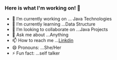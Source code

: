 ### Here is what I'm working on! 👋


- 🔭 I’m currently working on ... Java Technologies
- 🌱 I’m currently learning ...Data Structure
- 👯 I’m looking to collaborate on ...Java Projects
- 💬 Ask me about ...Anything
- 📫 How to reach me ...[Linkdin](https://www.linkedin.com/in/shailja-pandey-b3bb5821a/)
- 😄 Pronouns: ...She/Her
- ⚡ Fun fact: ...self talker
 <!--- 🤔 I’m looking for help with ... -->
